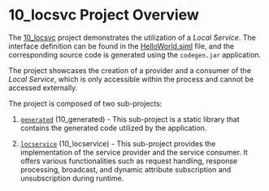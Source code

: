 # 10_locsvc Project Overview

The [10_locsvc](https://github.com/aregtech/areg-sdk/tree/master/examples/10_locsvc) project demonstrates the utilization of a *Local Service*. The interface definition can be found in the [HelloWorld.siml](https://github.com/aregtech/areg-sdk/blob/master/examples/10_locsvc/res/HelloWorld.siml) file, and the corresponding source code is generated using the `codegen.jar` application. 

The project showcases the creation of a provider and a consumer of the *Local Service*, which is only accessible within the process and cannot be accessed externally.

The project is composed of two sub-projects:

1. [`generated`](https://github.com/aregtech/areg-sdk/tree/master/examples/10_locsvc/generated) (10_generated) - This sub-project is a static library that contains the generated code utilized by the application.

2. [`locservice`](https://github.com/aregtech/areg-sdk/tree/master/examples/10_locsvc/locservice) (10_locservice) - This sub-project provides the implementation of the service provider and the service consumer. It offers various functionalities such as request handling, response processing, broadcast, and dynamic attribute subscription and unsubscription during runtime.
